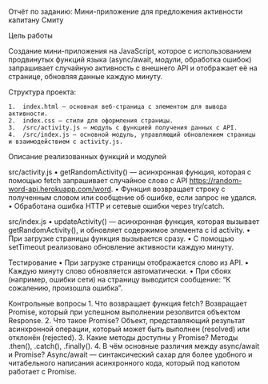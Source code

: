 Отчёт по заданию: Мини-приложение для предложения активности капитану Смиту

Цель работы

Создание мини-приложения на JavaScript, которое с использованием продвинутых функций языка (async/await, модули, обработка ошибок) запрашивает случайную активность с внешнего API и отображает её на странице, обновляя данные каждую минуту.

Структура проекта:

	1.	index.html — основная веб-страница с элементом для вывода активности.
	2.	index.css — стили для оформления страницы.
	3.	/src/activity.js — модуль с функцией получения данных с API.
	4.	/src/index.js — основной модуль, управляющий обновлением страницы и взаимодействием с activity.js.

Описание реализованных функций и модулей

src/activity.js
	•	getRandomActivity() — асинхронная функция, которая с помощью fetch запрашивает случайное слово с API https://random-word-api.herokuapp.com/word.
	•	Функция возвращает строку с полученным словом или сообщение об ошибке, если запрос не удался.
	•	Обработана ошибка HTTP и сетевые ошибки через try/catch.

src/index.js
	•	updateActivity() — асинхронная функция, которая вызывает getRandomActivity(), и обновляет содержимое элемента с id activity.
	•	При загрузке страницы функция вызывается сразу.
	•	С помощью setTimeout реализовано обновление активности каждую минуту.

Тестирование
	•	При загрузке страницы отображается слово из API.
	•	Каждую минуту слово обновляется автоматически.
	•	При сбоях (например, ошибки сети) на страницу выводится сообщение: “К сожалению, произошла ошибка”.

Контрольные вопросы
	1.	Что возвращает функция fetch?
Возвращает Promise, который при успешном выполнении резолвится объектом Response.
	2.	Что такое Promise?
Объект, представляющий результат асинхронной операции, который может быть выполнен (resolved) или отклонён (rejected).
	3.	Какие методы доступны у Promise?
Методы .then(), .catch(), .finally().
	4.	В чём основные различия между async/await и Promise?
Async/await — синтаксический сахар для более удобного и читабельного написания асинхронного кода, который под капотом работает с Promise.

